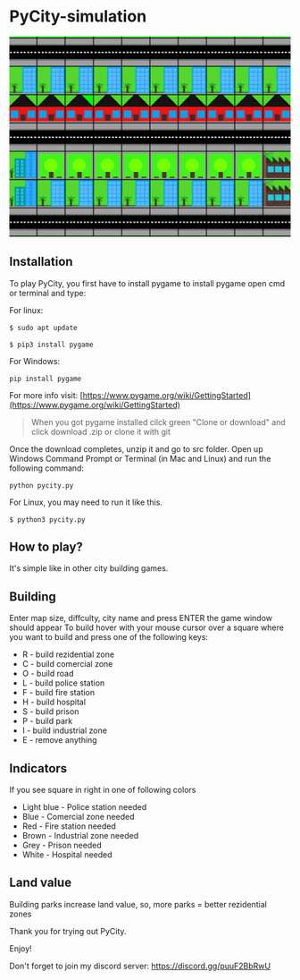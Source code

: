 # PyCity-simulation
![PyCity](src/images/pycity2.png)

## Installation

  To play PyCity, you first have to install pygame to install pygame open cmd or terminal and type:

  For linux:
```
$ sudo apt update
```
```
$ pip3 install pygame
```
  For Windows:

```
pip install pygame
```
  For more info visit:
[https://www.pygame.org/wiki/GettingStarted](https://www.pygame.org/wiki/GettingStarted)

>   When you got pygame installed cilck green "Clone or download" and click download .zip or clone it with git

  Once the download completes, unzip it and go to src folder.
  Open up Windows Command Prompt or Terminal (in Mac and Linux) and run the following command:
```
python pycity.py
```
  For Linux, you may need to run it like this.

```
$ python3 pycity.py
```
## How to play?

It's simple like in other city building games.


## Building
  Enter map size, diffculty, city name and press ENTER the game window should appear
  To build hover with your mouse cursor over a square where you want to build and press one of the following keys:
+ R - build rezidential zone
+ C - build comercial zone
+ O - build road
+ L - build police station
+ F - build fire station
+ H - build hospital
+ S - build prison
+ P - build park
+ I - build industrial zone
+ E - remove anything
## Indicators
  If you see square in right in one of following colors
+ Light blue - Police station needed
+ Blue - Comercial zone needed
+ Red - Fire station needed
+ Brown - Industrial zone needed
+ Grey - Prison needed
+ White - Hospital needed
## Land value
  Building parks increase land value, so, more parks = better rezidential zones

Thank you for trying out PyCity.

Enjoy!

Don't forget to join my discord server: https://discord.gg/puuF2BbRwU
